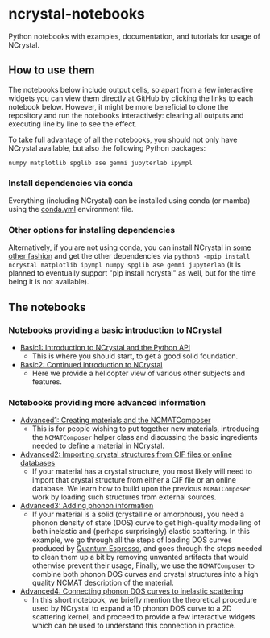 # ncrystal-notebooks

Python notebooks with examples, documentation, and tutorials for usage of NCrystal.

## How to use them

The notebooks below include output cells, so apart from a few interactive widgets you can view them directly at GitHub by clicking the links to each notebook below. However, it might be more beneficial to clone the repository and run the notebooks interactively: clearing all outputs and executing line by line to see the effect.

To take full advantage of all the notebooks, you should not only have NCrystal available, but also the following Python packages:

```
numpy matplotlib spglib ase gemmi jupyterlab ipympl
```

### Install dependencies via conda

Everything (including NCrystal) can be installed using conda (or mamba) using the [conda.yml](conda.yml) environment file.


### Other options for installing dependencies

Alternatively, if you are not using conda, you can install NCrystal in [some other fashion](https://github.com/mctools/ncrystal/wiki/Get-NCrystal) and get the other dependencies via `python3 -mpip install ncrystal matplotlib ipympl numpy spglib ase gemmi jupyterlab` (it is planned to eventually support "pip install ncrystal" as well, but for the time being it is not available).

## The notebooks

### Notebooks providing a basic introduction to NCrystal

* [Basic1: Introduction to NCrystal and the Python API](notebooks/ncrystal1_basic_01_Introduction_and_Python_API.ipynb)
  * This is where you should start, to get a good solid foundation.
* [Basic2: Continued introduction to NCrystal](notebooks/ncrystal1_basic_02_Continued_introduction.ipynb)
  * Here we provide a helicopter view of various other subjects and features.

### Notebooks providing more advanced information

* [Advanced1: Creating materials and the NCMATComposer](notebooks/ncrystal2_advanced_01_Creating_materials_and_the_NCMATComposer.ipynb)
  * This is for people wishing to put together new materials, introducing the `NCMATComposer` helper class and discussing the basic ingredients needed to define a material in NCrystal.
* [Advanced2: Importing crystal structures from CIF files or online databases](notebooks/ncrystal2_advanced_02_Import_crystal_structure_from_CIF_or_databases.ipynb)
  * If your material has a crystal structure, you most likely will need to import that crystal structure from either a CIF file or an online database. We learn how to build upon the previous `NCMATComposer` work by loading such structures from external sources.
* [Advanced3: Adding phonon information](notebooks/ncrystal2_advanced_03_Add_phonon_info_with_PhononDOSAnalyser_with_QuantumEspresso_example.ipynb)
  * If your material is a solid (crystalline or amorphous), you need a phonon density of state (DOS) curve to get high-quality modelling of both inelastic and (perhaps surprisingly) elastic scattering. In this example, we go through all the steps of loading DOS curves produced by [Quantum Espresso](https://www.quantum-espresso.org/), and goes through the steps needed to clean them up a bit by removing unwanted artifacts that would otherwise prevent their usage, Finally, we use the `NCMATComposer` to combine both phonon DOS curves and crystal structures into a high quality NCMAT description of the material.
* [Advanced4: Connecting phonon DOS curves to inelastic scattering ](notebooks/ncrystal2_advanced_04_VDOS2KNL_Connecting_phonons_to_inelastic_scattering.ipynb)
  * In this short notebook, we briefly mention the theoretical procedure used by NCrystal to expand a 1D phonon DOS curve to a 2D scattering kernel, and proceed to provide a few interactive widgets which can be used to understand this connection in practice.
